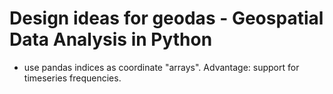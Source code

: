 Design ideas for geodas - Geospatial Data Analysis in Python
==============================================================================

* use pandas indices as coordinate "arrays". Advantage: support for timeseries
  frequencies.


